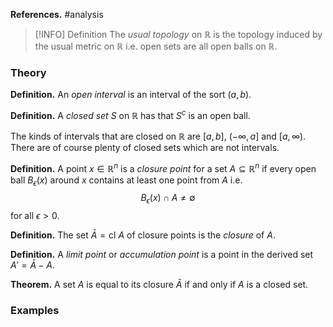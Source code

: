 **References.** #analysis

> [!INFO] Definition
> The *usual topology* on $\mathbb R$ is the topology induced by the usual metric on $\mathbb R$ i.e. open sets are all open balls on $\mathbb R$.
> 
> 

### Theory

**Definition.** An *open interval* is an interval of the sort $(a,b)$.

**Definition.** A *closed set* $S$ on $\mathbb R$ has that $S^c$ is an open ball.

The kinds of intervals that are closed on $\mathbb R$ are $[a,b]$, $(-\infty, a]$ and $[a,\infty)$. There are of course plenty of closed sets which are not intervals.

**Definition.**  A point $x\in \mathbb R^n$ is a *closure point* for a set $A \subseteq \mathbb R^n$ if every open ball $B_\epsilon(x)$ around $x$ contains at least one point from $A$ i.e. 
$$B_\epsilon(x)\cap A \neq \emptyset$$ for all $\epsilon>0$.

**Definition.** The set $\bar A=\mathrm{cl}~A$ of closure points is the *closure* of $A$. 

**Definition.** A *limit point* or *accumulation point* is a point in the derived set $A'=\bar A - A$.

**Theorem.** A set ${} A$ is equal to its closure $\bar A$ if and only if $A$ is a closed set.

### Examples